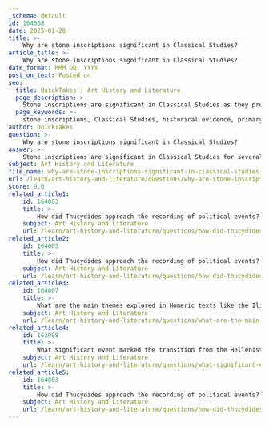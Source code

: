 ```yaml
---
_schema: default
id: 164008
date: 2025-01-28
title: >-
    Why are stone inscriptions significant in Classical Studies?
article_title: >-
    Why are stone inscriptions significant in Classical Studies?
date_format: MMM DD, YYYY
post_on_text: Posted on
seo:
  title: QuickTakes | Art History and Literature
  page_description: >-
    Stone inscriptions are significant in Classical Studies as they provide primary evidence of historical events, societal norms, and governance. They offer insights into religious practices, myths, and the workings of Athenian democracy, making them invaluable resources for understanding ancient cultures.
  page_keywords: >-
    stone inscriptions, Classical Studies, historical evidence, primary sources, Athenian democracy, religious practices, cultural context, myths, political organization, ancient societies
author: QuickTakes
question: >-
    Why are stone inscriptions significant in Classical Studies?
answer: >-
    Stone inscriptions are significant in Classical Studies for several reasons:\n\n1. **Primary Sources of Historical Evidence**: Inscriptions serve as primary sources that provide direct evidence of historical events, societal norms, and governance in ancient cultures. They often include decrees, laws, and public announcements that illuminate the political and social organization of city-states, such as Athens and Sparta. For instance, inscriptions detailing the reforms of Cleisthenes offer insights into the establishment of Athenian democracy.\n\n2. **Understanding Religious Practices**: Many inscriptions are found on temples and are related to religious practices. They can reveal how ancient societies interacted with their deities, the rituals they performed, and the significance of these practices in their daily lives. This context is crucial for understanding the role of mythology in shaping cultural beliefs and values.\n\n3. **Cultural Context for Myths**: Inscriptions can provide valuable context for myths and their significance in society. They often reflect the values, beliefs, and historical events that influenced the creation and evolution of myths. By studying these inscriptions, scholars can gain insights into how myths were understood and utilized in ancient cultures.\n\n4. **Durability and Public Visibility**: The use of stone as a medium for inscriptions ensured their durability and public visibility. This permanence allowed for the transmission of knowledge and cultural practices across generations, making them a vital resource for historians and archaeologists.\n\n5. **Evidence of Athenian Democracy**: Inscriptions from late archaic and classical Athens (508-322 BCE) document the workings of Athenian democracy, illustrating how citizens participated in governance. Nearly 10,000 inscriptions from this period reflect the operations, values, and daily lives of Athenian citizens, providing a comprehensive view of their democratic practices.\n\nIn summary, stone inscriptions are crucial for understanding the historical, religious, and cultural contexts of ancient societies, making them an invaluable resource in Classical Studies. They not only document the past but also help to elucidate the complex interplay between mythology, society, and governance in ancient civilizations.
subject: Art History and Literature
file_name: why-are-stone-inscriptions-significant-in-classical-studies.md
url: /learn/art-history-and-literature/questions/why-are-stone-inscriptions-significant-in-classical-studies
score: 9.0
related_article1:
    id: 164003
    title: >-
        How did Thucydides approach the recording of political events?
    subject: Art History and Literature
    url: /learn/art-history-and-literature/questions/how-did-thucydides-approach-the-recording-of-political-events
related_article2:
    id: 164003
    title: >-
        How did Thucydides approach the recording of political events?
    subject: Art History and Literature
    url: /learn/art-history-and-literature/questions/how-did-thucydides-approach-the-recording-of-political-events
related_article3:
    id: 164007
    title: >-
        What are the main themes explored in Homeric texts like the Iliad and the Odyssey?
    subject: Art History and Literature
    url: /learn/art-history-and-literature/questions/what-are-the-main-themes-explored-in-homeric-texts-like-the-iliad-and-the-odyssey
related_article4:
    id: 163998
    title: >-
        What significant event marked the transition from the Hellenistic Period to the Roman Period?
    subject: Art History and Literature
    url: /learn/art-history-and-literature/questions/what-significant-event-marked-the-transition-from-the-hellenistic-period-to-the-roman-period
related_article5:
    id: 164003
    title: >-
        How did Thucydides approach the recording of political events?
    subject: Art History and Literature
    url: /learn/art-history-and-literature/questions/how-did-thucydides-approach-the-recording-of-political-events
---
```


&nbsp;